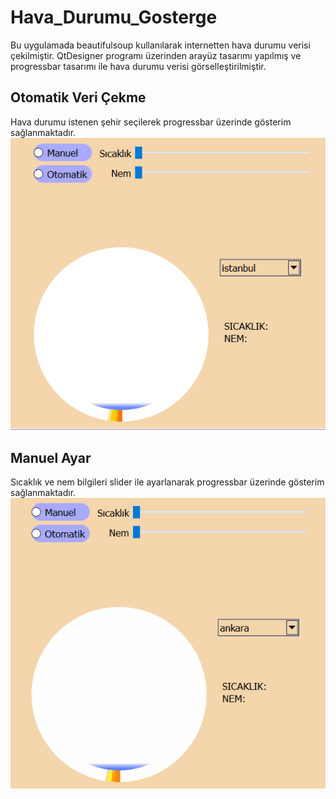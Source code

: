 # Hava_Durumu_Gosterge
Bu uygulamada beautifulsoup kullanılarak internetten hava durumu verisi çekilmiştir. QtDesigner programı üzerinden arayüz tasarımı yapılmış ve progressbar tasarımı ile hava durumu verisi görselleştirilmiştir.

## Otomatik Veri Çekme
Hava durumu istenen şehir seçilerek progressbar üzerinde gösterim sağlanmaktadır.
![alt text](docs/readme_img/otomatikHavaDurumu.gif?raw=true) 

## Manuel Ayar
Sıcaklık ve nem bilgileri slider ile ayarlanarak progressbar üzerinde gösterim sağlanmaktadır.
![alt text](docs/readme_img/manuelHavaDurumu.gif?raw=true)